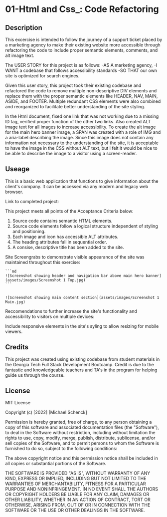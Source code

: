# 01-Html and Css\_: Code Refactoring

## Description

This excercise is intended to follow the journey of a support ticket placed by a marketing agency to make their existing website more accessible through refactoring the code to include proper semantic elements, comments, and alt image text.

The USER STORY for this project is as follows:
-AS A marketing agency,
-I WANT a codebase that follows accessibility standards
-SO THAT our own site is optimized for search engines.

Given this user story, this project took their existing codebase and refactored the code to remove multiple non-descriptive DIV elements and replace them with the proper semantic elements like HEADER, NAV, MAIN, ASIDE, and FOOTER.
Multiple redundant CSS elements were also combined and reorganized to facilitate better understanding of the site styling.

In the Html document, fixed one link that was not working due to a missing ID tag, verified proper function of the other two links. Also created ALT image text for all images to increase accessibility. To create the alt image for the main hero banner image, a SPAN was created with a role of IMG and a aria-label describing the image. Since this image does not contain any information not necessary to the understanding of the site, it is acceptable to have the image in the CSS without ALT text, but I felt it would be nice to be able to describe the image to a visitor using a screen-reader.

## Useage

This is a basic web application that functions to give information about the client's company. It can be accessed via any modern and legacy web browser.

Link to completed project:

This project meets all points of the Acceptance Criteria below:

1. Source code contains semantic HTML elements.
2. Source code elements follow a logical structure independent of styling and positioning.
3. Each image and icon has accessible ALT attributes.
4. The heading attributes fall in sequential order.
5. A consise, descriptive title has been added to the site.

Site Screengrabs to demonstrate visible appearance of the site was maintained throughout this exercise:

    ```md
    ![Screenshot showing header and navigation bar above main hero banner](assets/images/Screenshot 1 Top.jpg)
    ```


    ![Screenshot showing main content section](assets/images/Screenshot 1 Main.jpg)

Reccomendations to further increase the site's functionality and accessibility to visitors on multiple devices:

Include responsive elements in the site's syling to allow resizing for mobile viewers.

## Credits

This project was created using existing codebase from student materials in the Georgia Tech Full Stack Development Bootcamp. Credit is due to the fantastic and knowledgeable teachers and TA's in the program for helping guide us through the course.

## License

MIT License

Copyright (c) [2022] [Michael Schenck]

Permission is hereby granted, free of charge, to any person obtaining a copy
of this software and associated documentation files (the "Software"), to deal
in the Software without restriction, including without limitation the rights
to use, copy, modify, merge, publish, distribute, sublicense, and/or sell
copies of the Software, and to permit persons to whom the Software is
furnished to do so, subject to the following conditions:

The above copyright notice and this permission notice shall be included in all
copies or substantial portions of the Software.

THE SOFTWARE IS PROVIDED "AS IS", WITHOUT WARRANTY OF ANY KIND, EXPRESS OR
IMPLIED, INCLUDING BUT NOT LIMITED TO THE WARRANTIES OF MERCHANTABILITY,
FITNESS FOR A PARTICULAR PURPOSE AND NONINFRINGEMENT. IN NO EVENT SHALL THE
AUTHORS OR COPYRIGHT HOLDERS BE LIABLE FOR ANY CLAIM, DAMAGES OR OTHER
LIABILITY, WHETHER IN AN ACTION OF CONTRACT, TORT OR OTHERWISE, ARISING FROM,
OUT OF OR IN CONNECTION WITH THE SOFTWARE OR THE USE OR OTHER DEALINGS IN THE
SOFTWARE.
